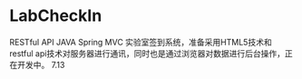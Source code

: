 LabCheckIn
==========

RESTful API  JAVA Spring MVC
实验室签到系统，准备采用HTML5技术和restful api技术对服务器进行通讯，同时也是通过浏览器对数据进行后台操作，正在开发中。
7.13
